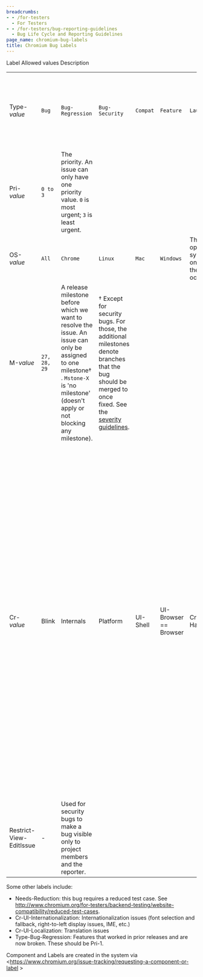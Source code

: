 ```yaml
---
breadcrumbs:
- - /for-testers
  - For Testers
- - /for-testers/bug-reporting-guidelines
  - Bug Life Cycle and Reporting Guidelines
page_name: chromium-bug-labels
title: Chromium Bug Labels
---
```


<table>
<tr>
Label 	 Allowed values 	 Description </tr>
<tr>
<td>Type-<em>value</em></td>

   <td><code>Bug</code></td>
   <td><code>Bug-Regression</code></td>
   <td><code>Bug-Security</code></td>
   <td><code>Compat</code></td>
   <td><code>Feature</code></td>
   <td><code>Launch</code></td>

<td>The issue type. An issue can only have one type.</td>
</tr>
<tr>

<td>Pri-<em>value</em></td>

   <td><code>0 to 3</code></td>

<td>The priority. An issue can only have one priority value. <code>0</code>  is most urgent; <code>3</code> is least urgent. </td>
</tr>
<tr>
<td>OS-<em>value</em></td>

   <td><code>All</code></td>
   <td><code>Chrome</code></td>
   <td><code>Linux</code></td>
   <td><code>Mac</code></td>
   <td><code>Windows</code></td>

<td>The operating system(s) on which the bug occurs. </td>
</tr>
<tr>
<td>M-<em>value</em></td>

   <td><code>27, 28, 29</code></td>

<td>A release milestone before which we want to resolve the issue. An issue can only be assigned to one milestone† . <code>Mstone-X</code> is 'no milestone' (doesn't apply or not blocking any milestone).</td>
<td>† Except for security bugs. For those, the additional milestones denote branches that the bug should be merged to once fixed. See the <a href="/developers/severity-guidelines">severity guidelines</a>.</td>
</tr>
<tr>
<td>Cr-<em>value</em></td>

   <td>Blink</td>
   <td>Internals</td>
   <td>Platform</td>
   <td>UI-Shell</td>
   <td>UI-Browser == Browser</td>
   <td>Cr-OS-Hardware</td>
   <td>Cr-OS-Kernel</td>
   <td>Cr-OS-Systems</td>

<td>The product category to which an issue belongs. A bug can belong to multiple categories. </td>
<td> <table></td>
<td> <tr></td>
<td> <td> Cr-Blink</td></td>
<td> <td> HTML, CSS, Javascript, and HTML5 features</td></td>
<td> </tr></td>
<td> <tr></td>
<td> <td> Cr-Internals</td></td>
<td> <td> Ugly guts, networking, IPC, storage backend, installer, etc</td></td>
<td> </tr></td>
<td> <tr></td>
<td> <td> Cr-Platform</td></td>
<td> <td> Developer Platform and Tools (Ext, AppsV2, NaCl, DevTools)</td></td>
<td> </tr></td>
<td> <tr></td>
<td> <td> Cr-UI-Shell</td></td>
<td> <td> Chrome OS Shell & Window Manager</td></td>
<td> </tr></td>
<td> <tr></td>
<td> <td> Cr-UI-Browser</td></td>
<td> <td> Browser related features (e.g. bookmarks, omnibox, etc...)</td></td>
<td> </tr></td>
<td> <tr></td>
<td> <td> Cr-OS-Hardware</td></td>
<td> <td> Chrome OS hardware related issues</td></td>
<td> </tr></td>
<td><tr></td>
<td><td> Cr-OS-Kernel</td></td>
<td><td> Chrome OS kernel level issues</td></td>
<td></tr></td>
<td><tr></td>
<td><td> Cr-OS-Systems</td></td>
<td><td> Chrome OS system level issues </td></td>
<td></tr></td>
<td> </table></td>
</tr>
<tr>
<td>Restrict-View-EditIssue</td>
<td>-</td>
<td>Used for security bugs to make a bug visible only to project members and the reporter. </td>
</tr>
</table>

Some other labels include:

*   Needs-Reduction: this bug requires a reduced test case. See
            <http://www.chromium.org/for-testers/backend-testing/website-compatibility/reduced-test-cases>.
*   Cr-UI-Internationalization: Internationalization issues (font
            selection and fallback, right-to-left display issues, IME, etc.)
*   Cr-UI-Localization: Translation issues
*   Type-Bug-Regression: Features that worked in prior releases and are
            now broken. These should be Pri-1.

Component and Labels are created in the system via
<https://www.chromium.org/issue-tracking/requesting-a-component-or-label >
